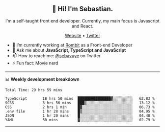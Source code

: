 <h2 align="center">👋 Hi! I'm Sebastian.</h2>
<p align="center">I’m a self-taught front end developer. Currently, my main focus is Javascript and React.</p>
<p align="center">
  <a href="https://sebastianvuye.be">Website</a> •
  <a href="https://twitter.com/sebavuye">Twitter</a>
</p>


- 🔭 I’m currently working at [Rombit](https://rombit.com/) as a Front-end Developer
- 💬 Ask me about **JavaScript, TypeScript and JavaScript**
- 📫 How to reach me: [@sebavuye](https://twitter.com/sebavuye) on Twitter
- ⚡ Fun fact: Movie nerd

-------

📊 **Weekly development breakdown**

<!--START_SECTION:waka-->

```text
Total Time: 29 hrs 59 mins

TypeScript       18 hrs 50 mins  ███████████████▓░░░░░░░░░   62.83 %
SCSS             3 hrs 56 mins   ███▒░░░░░░░░░░░░░░░░░░░░░   13.12 %
CSS              2 hrs 1 min     █▓░░░░░░░░░░░░░░░░░░░░░░░   06.73 %
.env file        1 hr 28 mins    █▒░░░░░░░░░░░░░░░░░░░░░░░   04.95 %
JSON             1 hr 20 mins    █░░░░░░░░░░░░░░░░░░░░░░░░   04.48 %
YAML             50 mins         ▓░░░░░░░░░░░░░░░░░░░░░░░░   02.79 %
```

<!--END_SECTION:waka-->
-------
